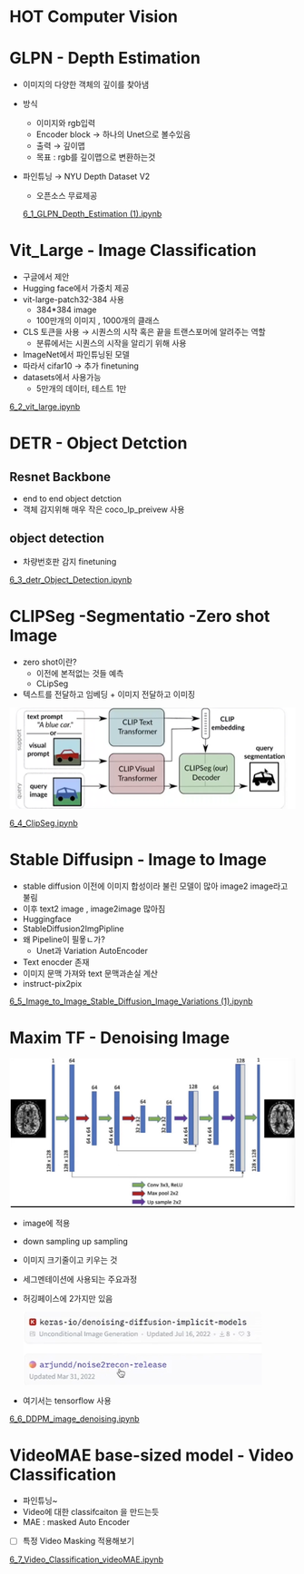 # HOT Computer Vision

# GLPN - Depth Estimation

- 이미지의 다양한 객체의 깊이를 찾아냄
- 방식
    - 이미지와 rgb입력
    - Encoder block → 하나의 Unet으로 볼수있음
    - 출력 → 깊이맵
    - 목표 : rgb를 깊이맵으로 변환하는것
- 파인튜닝 → NYU Depth Dataset V2
    - 오픈소스 무료제공
    
    [6_1_GLPN_Depth_Estimation (1).ipynb](HOT%20Computer%20Vision%20bb412d2f91184401970eeb866d93df2f/6_1_GLPN_Depth_Estimation_(1).ipynb)
    

# Vit_Large - Image Classification

- 구글에서 제안
- Hugging face에서 가중치 제공
- vit-large-patch32-384 사용
    - 384*384 image
    - 100만개의 이미지 , 1000개의 클래스
- CLS 토큰을 사용 → 시퀀스의 시작 혹은 끝을 트랜스포머에 알려주는 역할
    - 분류에서는 시퀀스의 시작을 알리기 위해 사용
- ImageNet에서 파인튜닝된 모델
- 따라서 cifar10 → 추가 finetuning
- datasets에서 사용가능
    - 5만개의 데이터, 테스트 1만

[6_2_vit_large.ipynb](HOT%20Computer%20Vision%20bb412d2f91184401970eeb866d93df2f/6_2_vit_large.ipynb)

# DETR - Object Detction

## Resnet Backbone

- end to end object detction
- 객체 감지위해 매우 작은 coco_lp_preivew 사용

## object detection

- 차량번호판 감지 finetuning

[6_3_detr_Object_Detection.ipynb](HOT%20Computer%20Vision%20bb412d2f91184401970eeb866d93df2f/6_3_detr_Object_Detection.ipynb)

# CLIPSeg -Segmentatio -Zero shot Image

- zero shot이란?
    - 이전에 본적없는 것들 예측
    - CLipSeg
- 텍스트를 전달하고 임베딩 + 이미지 전달하고 이미징

![Untitled](HOT%20Computer%20Vision%20bb412d2f91184401970eeb866d93df2f/Untitled.png)

[6_4_ClipSeg.ipynb](HOT%20Computer%20Vision%20bb412d2f91184401970eeb866d93df2f/6_4_ClipSeg.ipynb)

# Stable Diffusipn - Image to Image

- stable diffusion 이전에 이미지 합성이라 불린 모델이 많아 image2 image라고 불림
- 이후 text2 image , image2image 많아짐
- Huggingface
- StableDiffusion2ImgPipline
- 왜  Pipeline이 필욯ㄴ가?
    - Unet과 Variation AutoEncoder
- Text enocder 존재
- 이미지 문맥 가져와 text 문맥과손실 계산
- instruct-pix2pix

[6_5_Image_to_Image_Stable_Diffusion_Image_Variations (1).ipynb](HOT%20Computer%20Vision%20bb412d2f91184401970eeb866d93df2f/6_5_Image_to_Image_Stable_Diffusion_Image_Variations_(1).ipynb)

# Maxim TF - Denoising Image

![Untitled](HOT%20Computer%20Vision%20bb412d2f91184401970eeb866d93df2f/Untitled%201.png)

- image에 적용
- down sampling up sampling
- 이미지 크기줄이고 키우는 것
- 세그멘테이션에 사용되는 주요과정
- 허깅페이스에 2가지만 있음
    
    ![Untitled](HOT%20Computer%20Vision%20bb412d2f91184401970eeb866d93df2f/Untitled%202.png)
    
- 여기서는 tensorflow 사용

[6_6_DDPM_image_denoising.ipynb](HOT%20Computer%20Vision%20bb412d2f91184401970eeb866d93df2f/6_6_DDPM_image_denoising.ipynb)

# VideoMAE base-sized model - Video Classification

- 파인튜닝~
- Video에 대한 classifcaiton 을 만드는듯
- MAE : masked Auto Encoder
- [ ]  특정 Video Masking 적용해보기

[6_7_Video_Classification_videoMAE.ipynb](HOT%20Computer%20Vision%20bb412d2f91184401970eeb866d93df2f/6_7_Video_Classification_videoMAE.ipynb)